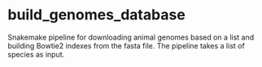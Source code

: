 # build_genomes_database

Snakemake pipeline for downloading animal genomes based on a list and building Bowtie2 indexes from the fasta file. The pipeline
takes a list of species as input.
